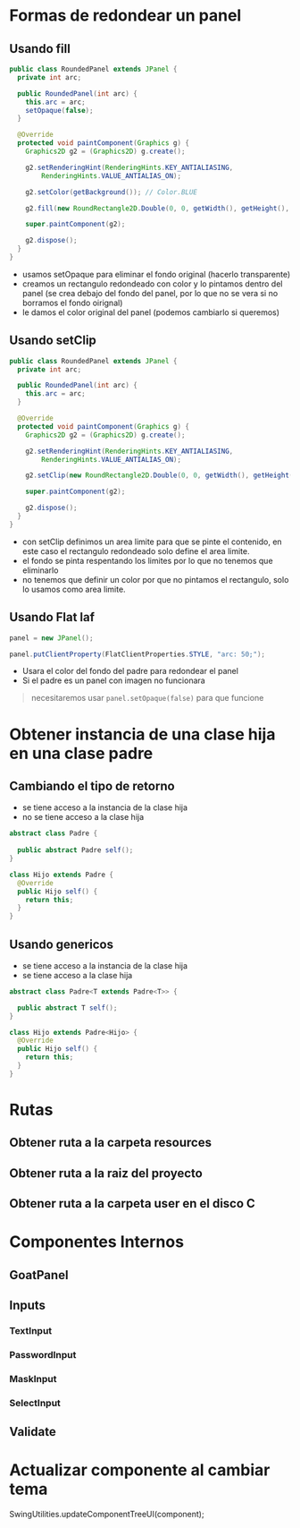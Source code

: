 # Formas de redondear un panel

## Usando fill
```java
public class RoundedPanel extends JPanel {
  private int arc;

  public RoundedPanel(int arc) {
    this.arc = arc;
    setOpaque(false);
  }

  @Override
  protected void paintComponent(Graphics g) {
    Graphics2D g2 = (Graphics2D) g.create();

    g2.setRenderingHint(RenderingHints.KEY_ANTIALIASING,
        RenderingHints.VALUE_ANTIALIAS_ON);

    g2.setColor(getBackground()); // Color.BLUE

    g2.fill(new RoundRectangle2D.Double(0, 0, getWidth(), getHeight(), arc, arc));

    super.paintComponent(g2);

    g2.dispose();
  }
}
```

- usamos setOpaque para eliminar el fondo original (hacerlo transparente)
- creamos un rectangulo redondeado con color y lo pintamos dentro del panel (se crea debajo del fondo del panel, por lo que no se vera si no borramos el fondo oirignal)
- le damos el color original del panel (podemos cambiarlo si queremos)

## Usando setClip
```java
public class RoundedPanel extends JPanel {
  private int arc;

  public RoundedPanel(int arc) {
    this.arc = arc;
  }

  @Override
  protected void paintComponent(Graphics g) {
    Graphics2D g2 = (Graphics2D) g.create();

    g2.setRenderingHint(RenderingHints.KEY_ANTIALIASING,
        RenderingHints.VALUE_ANTIALIAS_ON);

    g2.setClip(new RoundRectangle2D.Double(0, 0, getWidth(), getHeight(), arc, arc));

    super.paintComponent(g2);

    g2.dispose();
  }
}
```

- con setClip definimos un area limite para que se pinte el contenido, en este caso el rectangulo redondeado solo define el area limite.
- el fondo se pinta respentando los limites por lo que no tenemos que eliminarlo
- no tenemos que definir un color por que no pintamos el rectangulo, solo lo usamos como area limite.

## Usando Flat laf

```java
panel = new JPanel();

panel.putClientProperty(FlatClientProperties.STYLE, "arc: 50;");
```

- Usara el color del fondo del padre para redondear el panel
- Si el padre es un panel con imagen no funcionara
> necesitaremos usar `panel.setOpaque(false)` para que funcione

# Obtener instancia de una clase hija en una clase padre

## Cambiando el tipo de retorno

- se tiene acceso a la instancia de la clase hija
- no se tiene acceso a la clase hija

```java
abstract class Padre {
  
  public abstract Padre self();
}

class Hijo extends Padre {
  @Override
  public Hijo self() {
    return this;
  }
}
```
## Usando genericos

- se tiene acceso a la instancia de la clase hija
- se tiene acceso a la clase hija

```java
abstract class Padre<T extends Padre<T>> {

  public abstract T self();
}

class Hijo extends Padre<Hijo> {
  @Override
  public Hijo self() {
    return this;
  }
}
```

# Rutas

## Obtener ruta a la carpeta resources

## Obtener ruta a la raiz del proyecto

## Obtener ruta a la carpeta user en el disco C

# Componentes Internos
## GoatPanel
## Inputs
### TextInput
### PasswordInput
### MaskInput
### SelectInput
## Validate

# Actualizar componente al cambiar tema
SwingUtilities.updateComponentTreeUI(component);
